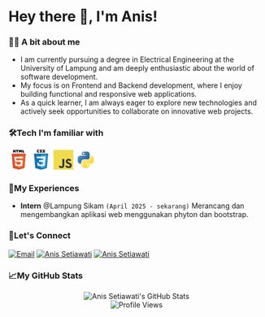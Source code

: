 <h1>Hey there 👋, I'm Anis!</h1>


###  🧑‍💻 A bit about me
- I am currently pursuing a degree in Electrical Engineering at the University of Lampung and am deeply enthusiastic about the world of software development.
- My focus is on Frontend and Backend development, where I enjoy building functional and responsive web applications.
- As a quick learner, I am always eager to explore new technologies and actively seek opportunities to collaborate on innovative web projects.


###  🛠️Tech I'm familiar with
<p align="left">
  <a href="https://www.w3.org/html/" target="_blank" rel="noreferrer"><img src="https://raw.githubusercontent.com/devicons/devicon/master/icons/html5/html5-original-wordmark.svg" alt="html5" width="40" height="40"/></a>
  <a href="https://www.w3schools.com/css/" target="_blank" rel="noreferrer"><img src="https://raw.githubusercontent.com/devicons/devicon/master/icons/css3/css3-original-wordmark.svg" alt="css3" width="40" height="40"/></a>
  <a href="https://developer.mozilla.org/en-US/docs/Web/JavaScript" target="_blank" rel="noreferrer"><img src="https://raw.githubusercontent.com/devicons/devicon/master/icons/javascript/javascript-original.svg" alt="javascript" width="40" height="40"/></a>
  <a href="https://www.python.org" target="_blank" rel="noreferrer"><img src="https://raw.githubusercontent.com/devicons/devicon/master/icons/python/python-original.svg" alt="python" width="40" height="40"/></a>
  </a>
</p>


###  💼My Experiences

- **Intern** @Lampung Sikam `(April 2025 - sekarang)` Merancang dan mengembangkan aplikasi web menggunakan phyton dan bootstrap.



###  🤝Let's Connect

<p align="left">
<a href="mailto:[anissetiawati2612@gmail.com]" target="blank"><img align="center" src="https://cdn.jsdelivr.net/gh/devicons/devicon/icons/gmail/gmail-original.svg" alt="Email" height="30" width="40" /></a>
<a href="https://www.linkedin.com/in/anis-setiawati" target="blank"><img align="center" src="https://raw.githubusercontent.com/rahuldkjain/github-profile-readme-generator/master/src/images/icons/Social/linked-in-alt.svg" alt="Anis Setiawati" height="30" width="40" /></a>
<a href="https://instagram.com/[anssetwt_26]" target="blank"><img align="center" src="https://raw.githubusercontent.com/rahuldkjain/github-profile-readme-generator/master/src/images/icons/Social/instagram.svg" alt="Anis Setiawati" height="30" width="40" /></a>
</p>



###  📈My GitHub Stats

<p align="center">
  <img src="https://github-readme-stats.vercel.app/api?username=ANISSETIAWATI&show_icons=true&hide_border=true&theme=tokyonight&include_all_commits=true&count_private=true" alt="Anis Setiawati's GitHub Stats" />
  <br/>
  <img src="https://komarev.com/ghpvc/?username=ANISSETIAWATI&style=flat-square&color=blue" alt="Profile Views"/>
</p>

